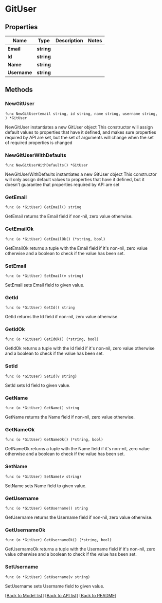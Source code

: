 # GitUser

## Properties

Name | Type | Description | Notes
------------ | ------------- | ------------- | -------------
**Email** | **string** |  | 
**Id** | **string** |  | 
**Name** | **string** |  | 
**Username** | **string** |  | 

## Methods

### NewGitUser

`func NewGitUser(email string, id string, name string, username string, ) *GitUser`

NewGitUser instantiates a new GitUser object
This constructor will assign default values to properties that have it defined,
and makes sure properties required by API are set, but the set of arguments
will change when the set of required properties is changed

### NewGitUserWithDefaults

`func NewGitUserWithDefaults() *GitUser`

NewGitUserWithDefaults instantiates a new GitUser object
This constructor will only assign default values to properties that have it defined,
but it doesn't guarantee that properties required by API are set

### GetEmail

`func (o *GitUser) GetEmail() string`

GetEmail returns the Email field if non-nil, zero value otherwise.

### GetEmailOk

`func (o *GitUser) GetEmailOk() (*string, bool)`

GetEmailOk returns a tuple with the Email field if it's non-nil, zero value otherwise
and a boolean to check if the value has been set.

### SetEmail

`func (o *GitUser) SetEmail(v string)`

SetEmail sets Email field to given value.


### GetId

`func (o *GitUser) GetId() string`

GetId returns the Id field if non-nil, zero value otherwise.

### GetIdOk

`func (o *GitUser) GetIdOk() (*string, bool)`

GetIdOk returns a tuple with the Id field if it's non-nil, zero value otherwise
and a boolean to check if the value has been set.

### SetId

`func (o *GitUser) SetId(v string)`

SetId sets Id field to given value.


### GetName

`func (o *GitUser) GetName() string`

GetName returns the Name field if non-nil, zero value otherwise.

### GetNameOk

`func (o *GitUser) GetNameOk() (*string, bool)`

GetNameOk returns a tuple with the Name field if it's non-nil, zero value otherwise
and a boolean to check if the value has been set.

### SetName

`func (o *GitUser) SetName(v string)`

SetName sets Name field to given value.


### GetUsername

`func (o *GitUser) GetUsername() string`

GetUsername returns the Username field if non-nil, zero value otherwise.

### GetUsernameOk

`func (o *GitUser) GetUsernameOk() (*string, bool)`

GetUsernameOk returns a tuple with the Username field if it's non-nil, zero value otherwise
and a boolean to check if the value has been set.

### SetUsername

`func (o *GitUser) SetUsername(v string)`

SetUsername sets Username field to given value.



[[Back to Model list]](../README.md#documentation-for-models) [[Back to API list]](../README.md#documentation-for-api-endpoints) [[Back to README]](../README.md)


